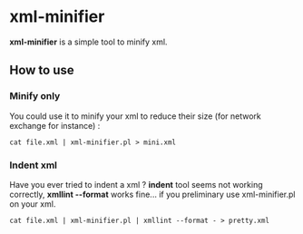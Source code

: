 # xml-minifier
**xml-minifier** is a simple tool to minify xml. 

## How to use 

### Minify only
You could use it to minify your xml to reduce their size (for network exchange for instance) : 

    cat file.xml | xml-minifier.pl > mini.xml 

### Indent xml 
Have you ever tried to indent a xml ? 
**indent** tool seems not working correctly, **xmllint --format** works fine... if you preliminary use xml-minifier.pl on your xml.

    cat file.xml | xml-minifier.pl | xmllint --format - > pretty.xml
